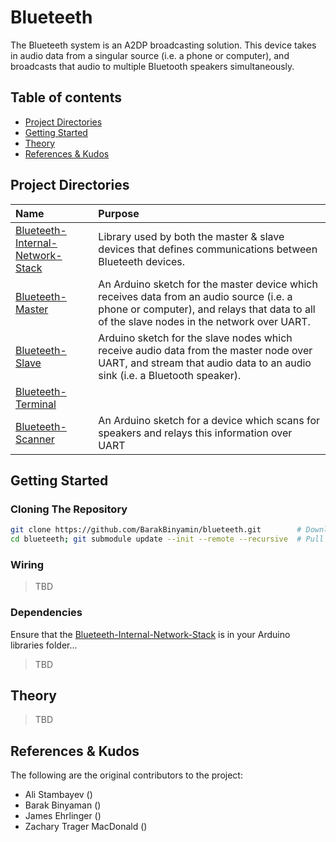 # Blueteeth
The Blueteeth system is an A2DP broadcasting solution. This device takes in audio data from a singular source (i.e. a phone or computer), and broadcasts that audio to multiple Bluetooth speakers simultaneously.

## Table of contents
- [Project Directories](#project-directories)
- [Getting Started](#getting-started)
- [Theory](#theory)
- [References & Kudos](#references--kudos)

## Project Directories
| Name                                                               | Purpose                                        | 
| :--                                                                | :--                                            |
|[Blueteeth-Internal-Network-Stack](Blueteeth-Internal-Network-Stack)| Library used by both the master & slave devices that defines communications between Blueteeth devices. 
|[Blueteeth-Master](Blueteeth-Master)                                | An Arduino sketch for the master device which receives data from an audio source (i.e. a phone or computer), and relays that data to all of the slave nodes in the network over UART. 
| [Blueteeth-Slave](Blueteeth-Slave)  | Arduino sketch for the slave nodes which receive audio data from the master node over UART, and stream that audio data to an audio sink (i.e. a Bluetooth speaker).  
|[Blueteeth-Terminal](Blueteeth-Terminal) |  
|[Blueteeth-Scanner](speakerscan)                                          | An Arduino sketch for a device which scans for speakers and relays this information over UART |

## Getting Started

### Cloning The Repository
```bash
git clone https://github.com/BarakBinyamin/blueteeth.git        # Download this repo locally
cd blueteeth; git submodule update --init --remote --recursive  # Pull all the submodules too
```
### Wiring
>TBD

### Dependencies
Ensure that the [Blueteeth-Internal-Network-Stack](Blueteeth-Internal-Network-Stack) is in your Arduino libraries folder... 
>TBD

## Theory
>TBD

## References & Kudos
The following are the original contributors to the project:
- Ali Stambayev ()
- Barak Binyaman ()
- James Ehrlinger ()
- Zachary Trager MacDonald ()
